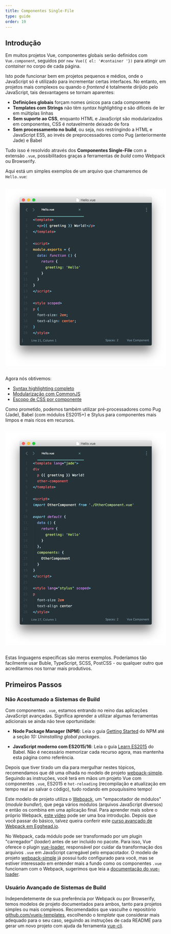 ```yaml
---
title: Componentes Single-File
type: guide
order: 19
---
```


## Introdução

Em muitos projetos Vue, componentes globais serão definidos com `Vue.component`, seguidos por `new Vue({ el: '#container '})` para atingir um *container* no corpo de cada página.

Isto pode funcionar bem em projetos pequenos e médios, onde o JavaScript só é utilizado para incrementar certas interfaces. No entanto, em projetos mais complexos ou quando o *frontend* é totalmente dirijido pelo JavaScript, tais desvantagens se tornam aparentes:

- **Definições globais** forçam nomes únicos para cada componente
- **Templates com Strings** não têm *syntax highlighting* e são difíceis de ler em múltiplas linhas
- **Sem suporte ao CSS**, enquanto HTML e JavaScript são modularizados em componentes, CSS é notavelmente deixado de fora
- **Sem processamento no build**, ou seja, nos restringindo a HTML e JavaScript ES5, ao invés de preprocessadores como Pug (anteriormente Jade) e Babel

Tudo isso é resolvido através dos **Componentes Single-File** com a extensão `.vue`, possibilitados graças a ferramentas de *build* como Webpack ou Browserify.

Aqui está um simples exemplos de um arquivo que chamaremos de `Hello.vue`:

<img src="/images/vue-component.png" style="display: block; margin: 30px auto">

Agora nós obtivemos:

- [Syntax highlighting completo](https://github.com/vuejs/awesome-vue#syntax-highlighting)
- [Modularização com CommonJS](https://webpack.github.io/docs/commonjs.html)
- [Escopo de CSS por componente](https://github.com/vuejs/vue-loader/blob/master/docs/en/features/scoped-css.md)

Como prometido, podemos também utilizar pré-processadores como Pug (Jade), Babel (com módulos ES2015+) e Stylus para componentes mais limpos e mais ricos em recursos.

<img src="/images/vue-component-with-preprocessors.png" style="display: block; margin: 30px auto">

Estas linguagens específicas são meros exemplos. Poderíamos tão facilmente usar Buble, TypeScript, SCSS, PostCSS - ou qualquer outro que acreditarmos nos tornar mais produtivos.

<!-- TODO: include CSS modules once it's supported in vue-loader 9.x -->

## Primeiros Passos

### Não Acostumado a Sistemas de Build

Com componentes `.vue`, estamos entrando no reino das aplicações JavaScript avançadas. Significa aprender a utilizar algumas ferramentas adicionais se ainda não teve oportunidade:

- **Node Package Manager (NPM)**: Leia o guia [Getting Started](https://docs.npmjs.com/getting-started/what-is-npm) do NPM até a seção _10: Uninstalling global packages_.

- **JavaScript moderno com ES2015/16**: Leia o guia [Learn ES2015](https://babeljs.io/docs/learn-es2015/) do Babel. Não é necessário memorizar cada recurso agora, mas mantenha esta página como referência.

Depois que tiver tirado um dia para mergulhar nestes tópicos, recomendamos que dê uma olhada no modelo de projeto [webpack-simple](https://github.com/vuejs-templates/webpack-simple). Seguindo as instruções, você terá em mãos um projeto Vue com componentes `.vue`, ES2015 e `hot-reloading` (recompilação e atualização em tempo real ao salvar o código), tudo rodando em pouquíssimo tempo!

Este modelo de projeto utiliza o [Webpack](https://webpack.github.io/), um "empacotador de módulos" (*module bundler*), que pega vários módulos (arquivos JavaScript diversos) e então os combina em uma aplicação final. Para aprender mais sobre o próprio Webpack, [este vídeo](https://www.youtube.com/watch?v=WQue1AN93YU) pode ser uma boa introdução. Depois que você passar do básico, talvez queira conferir este [curso avançado de Webpack em Egghead.io](https://egghead.io/courses/using-webpack-for-production-javascript-applications).

No Webpack, cada módulo pode ser transformado por um plugin "carregador" (*loader*) antes de ser incluído no pacote. Para isso, Vue oferece o plugin [vue-loader](https://github.com/vuejs/vue-loader), responsável por cuidar da transformação dos arquivos `.vue` em JavaScript carregável pelo empacotador. O modelo de projeto [webpack-simple](https://github.com/vuejs-templates/webpack-simple) já possui tudo configurado para você, mas se estiver interessado em entender mais a fundo como os componentes `.vue` funcionam com o Webpack, sugerimos que leia a [documentação do vue-loader](https://vue-loader.vuejs.org).

### Usuário Avançado de Sistemas de Build

Independetemente de sua preferência por Webpack ou por Browserify, temos modelos de projeto documentados para ambos, tanto para projetos simples ou mais complexos. Recomendados que vasculhe o repositório [github.com/vuejs-templates](https://github.com/vuejs-templates), escolhendo o *template* que considerar mais adequado para o seu caso, seguindo as instruções de cada README para gerar um novo projeto com ajuda da ferramenta [vue-cli](https://github.com/vuejs/vue-cli).
